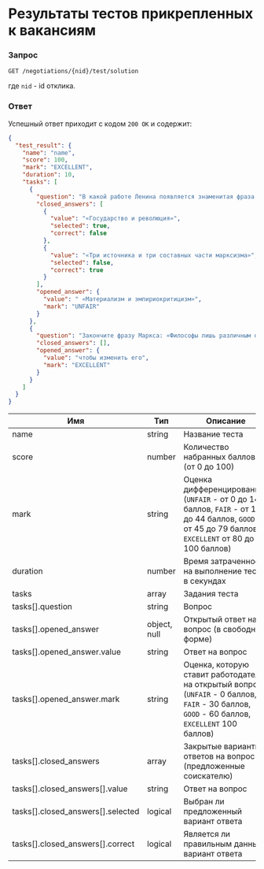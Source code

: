 # Результаты тестов прикрепленных к вакансиям

### Запрос

`GET /negotiations/{nid}/test/solution`

где `nid` - id отклика.

### Ответ

Успешный ответ приходит с кодом `200 OK` и содержит:

```json
{
  "test_result": {
    "name": "name",
    "score": 100,
    "mark": "EXCELLENT",
    "duration": 10,
    "tasks": [
      {
        "question": "В какой работе Ленина появляется знаменитая фраза «Учение Маркса всесильно, потому что оно верно»?",
        "closed_answers": [
          {
            "value": "«Государство и революция»",
            "selected": true,
            "correct": false
          },
          {
            "value": "«Три источника и три составных части марксизма»",
            "selected": false,
            "correct": true
          }       
        ],
        "opened_answer": {
          "value": " «Материализм и эмпириокритицизм»",
          "mark": "UNFAIR"
        }
      },
      {
        "question": "Закончите фразу Маркса: «Философы лишь различным образом объясняли мир, но дело заключается в том…»",
        "closed_answers": [],
        "opened_answer": {
          "value": "чтобы изменить его",
          "mark": "EXCELLENT"
        }
      }
    ]
  }
}
```

 Имя |  Тип   | Описание
 --- | ------ | --------------
name | string | Название теста
score | number | Количество набранных баллов (от 0 до 100)
mark | string | Оценка дифференцированная (`UNFAIR` - от 0 до 14  баллов, `FAIR` - от 15 до 44 баллов, `GOOD` - от 45 до 79 баллов, `EXCELLENT` от 80 до 100 баллов)
duration | number | Время затраченное на выполнение теста в секундах
tasks | array | Задания теста
tasks[].question | string | Вопрос
tasks[].opened_answer | object, null | Открытый ответ на вопрос (в свободной форме)
tasks[].opened_answer.value | string | Ответ на вопрос
tasks[].opened_answer.mark | string | Оценка, которую ставит работодатель на открытый вопрос (`UNFAIR` - 0 баллов, `FAIR` - 30 баллов, `GOOD` - 60 баллов, `EXCELLENT` 100 баллов)
tasks[].closed_answers | array | Закрытые варианты ответов на вопрос (предложенные соискателю)
tasks[].closed_answers[].value | string | Ответ на вопрос
tasks[].closed_answers[].selected | logical | Выбран ли предложенный вариант ответа 
tasks[].closed_answers[].correct | logical | Является ли правильным данный вариант ответа


